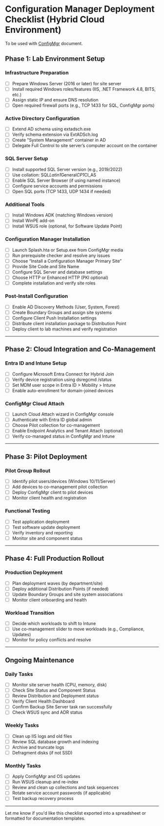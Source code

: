 # Configuration Manager Deployment Checklist (Hybrid Cloud Environment)

To be used with [ConfigMgr](./ConfigMgr.md) document.

## Phase 1: Lab Environment Setup

### Infrastructure Preparation

- [ ]  Prepare Windows Server (2016 or later) for site server
- [ ]  Install required Windows roles/features (IIS, .NET Framework 4.8, BITS, etc.)
- [ ]  Assign static IP and ensure DNS resolution
- [ ]  Open required firewall ports (e.g., TCP 1433 for SQL, ConfigMgr ports)

### Active Directory Configuration

- [ ]  Extend AD schema using extadsch.exe
- [ ]  Verify schema extension via ExtADSch.log
- [ ]  Create "System Management" container in AD
- [ ]  Delegate Full Control to site server’s computer account on the container

### SQL Server Setup

- [ ]  Install supported SQL Server version (e.g., 2019/2022)
- [ ]  Use collation: SQL*Latin1*General*CP1*CI_AS
- [ ]  Enable SQL Server Browser (if using named instance)
- [ ]  Configure service accounts and permissions
- [ ]  Open SQL ports (TCP 1433, UDP 1434 if needed)

### Additional Tools

- [ ]  Install Windows ADK (matching Windows version)
- [ ]  Install WinPE add-on
- [ ]  Install WSUS role (optional, for Software Update Point)

### Configuration Manager Installation

- [ ]  Launch Splash.hta or Setup.exe from ConfigMgr media
- [ ]  Run prerequisite checker and resolve any issues
- [ ]  Choose “Install a Configuration Manager Primary Site”
- [ ]  Provide Site Code and Site Name
- [ ]  Configure SQL Server and database settings
- [ ]  Choose HTTP or Enhanced HTTP (PKI optional)
- [ ]  Complete installation and verify site roles

### Post-Install Configuration

- [ ]  Enable AD Discovery Methods (User, System, Forest)
- [ ]  Create Boundary Groups and assign site systems
- [ ]  Configure Client Push Installation settings
- [ ]  Distribute client installation package to Distribution Point
- [ ]  Deploy client to lab machines and verify registration

---

## Phase 2: Cloud Integration and Co-Management

### Entra ID and Intune Setup

- [ ]  Configure Microsoft Entra Connect for Hybrid Join
- [ ]  Verify device registration using dsregcmd /status
- [ ]  Set MDM user scope in Entra ID > Mobility > Intune
- [ ]  Enable auto-enrollment for domain-joined devices

### ConfigMgr Cloud Attach

- [ ]  Launch Cloud Attach wizard in ConfigMgr console
- [ ]  Authenticate with Entra ID global admin
- [ ]  Choose Pilot collection for co-management
- [ ]  Enable Endpoint Analytics and Tenant Attach (optional)
- [ ]  Verify co-managed status in ConfigMgr and Intune

---

## Phase 3: Pilot Deployment

### Pilot Group Rollout

- [ ]  Identify pilot users/devices (Windows 10/11/Server)
- [ ]  Add devices to co-management pilot collection
- [ ]  Deploy ConfigMgr client to pilot devices
- [ ]  Monitor client health and registration

### Functional Testing

- [ ]  Test application deployment
- [ ]  Test software update deployment
- [ ]  Verify inventory and reporting
- [ ]  Monitor site and component status

---

## Phase 4: Full Production Rollout

### Production Deployment

- [ ]  Plan deployment waves (by department/site)
- [ ]  Deploy additional Distribution Points (if needed)
- [ ]  Update Boundary Groups and site system associations
- [ ]  Monitor client onboarding and health

### Workload Transition

- [ ]  Decide which workloads to shift to Intune
- [ ]  Use co-management slider to move workloads (e.g., Compliance, Updates)
- [ ]  Monitor for policy conflicts and resolve

---

## Ongoing Maintenance

### Daily Tasks

- [ ]  Monitor site server health (CPU, memory, disk)
- [ ]  Check Site Status and Component Status
- [ ]  Review Distribution and Deployment status
- [ ]  Verify Client Health Dashboard
- [ ]  Confirm Backup Site Server task ran successfully
- [ ]  Check WSUS sync and ADR status

### Weekly Tasks

- [ ]  Clean up IIS logs and old files
- [ ]  Review SQL database growth and indexing
- [ ]  Archive and truncate logs
- [ ]  Defragment disks (if not SSD)

### Monthly Tasks

- [ ]  Apply ConfigMgr and OS updates
- [ ]  Run WSUS cleanup and re-index
- [ ]  Review and clean up collections and task sequences
- [ ]  Rotate service account passwords (if applicable)
- [ ]  Test backup recovery process

---

Let me know if you'd like this checklist exported into a spreadsheet or formatted for documentation templates.